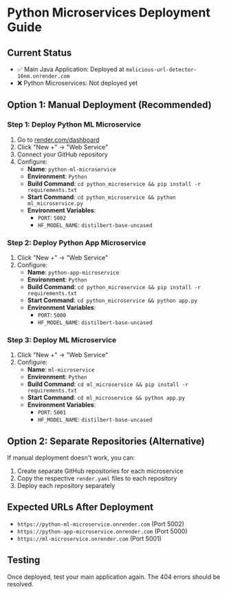 # Python Microservices Deployment Guide

## Current Status
- ✅ Main Java Application: Deployed at `malicious-url-detector-16nm.onrender.com`
- ❌ Python Microservices: Not deployed yet

## Option 1: Manual Deployment (Recommended)

### Step 1: Deploy Python ML Microservice
1. Go to [render.com/dashboard](https://render.com/dashboard)
2. Click "New +" → "Web Service"
3. Connect your GitHub repository
4. Configure:
   - **Name**: `python-ml-microservice`
   - **Environment**: `Python`
   - **Build Command**: `cd python_microservice && pip install -r requirements.txt`
   - **Start Command**: `cd python_microservice && python ml_microservice.py`
   - **Environment Variables**:
     - `PORT`: `5002`
     - `HF_MODEL_NAME`: `distilbert-base-uncased`

### Step 2: Deploy Python App Microservice
1. Click "New +" → "Web Service"
2. Configure:
   - **Name**: `python-app-microservice`
   - **Environment**: `Python`
   - **Build Command**: `cd python_microservice && pip install -r requirements.txt`
   - **Start Command**: `cd python_microservice && python app.py`
   - **Environment Variables**:
     - `PORT`: `5000`
     - `HF_MODEL_NAME`: `distilbert-base-uncased`

### Step 3: Deploy ML Microservice
1. Click "New +" → "Web Service"
2. Configure:
   - **Name**: `ml-microservice`
   - **Environment**: `Python`
   - **Build Command**: `cd ml_microservice && pip install -r requirements.txt`
   - **Start Command**: `cd ml_microservice && python app.py`
   - **Environment Variables**:
     - `PORT`: `5001`
     - `HF_MODEL_NAME`: `distilbert-base-uncased`

## Option 2: Separate Repositories (Alternative)

If manual deployment doesn't work, you can:
1. Create separate GitHub repositories for each microservice
2. Copy the respective `render.yaml` files to each repository
3. Deploy each repository separately

## Expected URLs After Deployment
- `https://python-ml-microservice.onrender.com` (Port 5002)
- `https://python-app-microservice.onrender.com` (Port 5000)
- `https://ml-microservice.onrender.com` (Port 5001)

## Testing
Once deployed, test your main application again. The 404 errors should be resolved. 